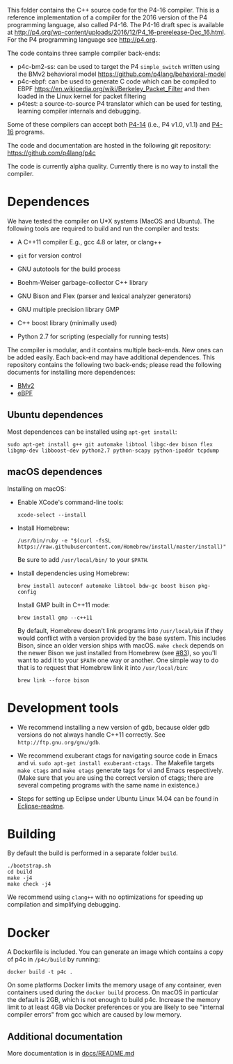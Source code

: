 This folder contains the C++ source code for the P4-16 compiler.  This
is a reference implementation of a compiler for the 2016 version of
the P4 programming language, also called P4-16.  The P4-16 draft spec
is available at
http://p4.org/wp-content/uploads/2016/12/P4_16-prerelease-Dec_16.html.
For the P4 programming language see http://p4.org.

The code contains three sample compiler back-ends:
* p4c-bm2-ss: can be used to target the P4 `simple_switch` written using
  the BMv2 behavioral model https://github.com/p4lang/behavioral-model
* p4c-ebpf: can be used to generate C code which can be compiled to EBPF
  https://en.wikipedia.org/wiki/Berkeley_Packet_Filter and then loaded
  in the Linux kernel for packet filtering
* p4test: a source-to-source P4 translator which can be used for
  testing, learning compiler internals and debugging.

Some of these compilers can accept both
[P4-14](http://p4.org/wp-content/uploads/2016/11/p4-spec-latest.pdf)
(i.e., P4 v1.0, v1.1) and
[P4-16](http://p4.org/wp-content/uploads/2016/12/P4_16-prerelease-Dec_16.html)
programs.

The code and documentation are hosted in the following git repository:
https://github.com/p4lang/p4c

The code is currently alpha quality.  Currently there is no way to
install the compiler.

# Dependences

We have tested the compiler on U*X systems (MacOS and Ubuntu).  The
following tools are required to build and run the compiler and tests:

- A C++11 compiler
  E.g., gcc 4.8 or later, or clang++

- `git` for version control

- GNU autotools for the build process

- Boehm-Weiser garbage-collector C++ library

- GNU Bison and Flex (parser and lexical analyzer generators)

- GNU multiple precision library GMP

- C++ boost library (minimally used)

- Python 2.7 for scripting (especially for running tests)

The compiler is modular, and it contains multiple back-ends.  New ones can be added easily.
Each back-end may have additional dependences.  This repository contains the following two
back-ends; please read the following documents for installing more dependences:
  * [BMv2](backends/bmv2/README.md)
  * [eBPF](backends/ebpf/README.md)

## Ubuntu dependences

Most dependences can be installed using `apt-get install`:

`sudo apt-get install g++ git automake libtool libgc-dev bison flex libgmp-dev libboost-dev python2.7 python-scapy python-ipaddr tcpdump`

## macOS dependences

Installing on macOS:

- Enable XCode's command-line tools:
  ```
  xcode-select --install
  ```

- Install Homebrew:
  ```
  /usr/bin/ruby -e "$(curl -fsSL https://raw.githubusercontent.com/Homebrew/install/master/install)"
  ```
  Be sure to add `/usr/local/bin/` to your `$PATH`.

- Install dependencies using Homebrew:
  ```
  brew install autoconf automake libtool bdw-gc boost bison pkg-config
  ```

  Install GMP built in C++11 mode:
  ```
  brew install gmp --c++11
  ```

  By default, Homebrew doesn't link programs into `/usr/local/bin` if
  they would conflict with a version provided by the base system. This
  includes Bison, since an older version ships with macOS. `make
  check` depends on the newer Bison we just installed from Homebrew
  (see [#83](http://github.com/p4lang/p4c/issues/83)), so you'll want
  to add it to your `$PATH` one way or another. One simple way to do
  that is to request that Homebrew link it into `/usr/local/bin`:
  ```
  brew link --force bison
  ```

# Development tools

- We recommend installing a new version of gdb, because older gdb versions
  do not always handle C++11 correctly.  See `http://ftp.gnu.org/gnu/gdb`.

- We recommend exuberant ctags for navigating source code in Emacs and
  vi.  `sudo apt-get install exuberant-ctags.` The Makefile targets
  `make ctags` and `make etags` generate tags for vi and Emacs
  respectively.  (Make sure that you are using the correct version of
  ctags; there are several competing programs with the same name in
  existence.)

- Steps for setting up Eclipse under Ubuntu Linux 14.04 can be found in
  [Eclipse-readme](docs/Eclipse-readme.md).

# Building

By default the build is performed in a separate folder `build`.

```
./bootstrap.sh
cd build
make -j4
make check -j4
```

We recommend using `clang++` with no optimizations for speeding up
compilation and simplifying debugging.

# Docker

A Dockerfile is included. You can generate an image which contains a copy of p4c
in `/p4c/build` by running:

```
docker build -t p4c .
```

On some platforms Docker limits the memory usage of any container, even
containers used during the `docker build` process. On macOS in particular the
default is 2GB, which is not enough to build p4c. Increase the memory limit to
at least 4GB via Docker preferences or you are likely to see "internal compiler
errors" from gcc which are caused by low memory.

## Additional documentation

More documentation is in [docs/README.md](docs/README.md)
